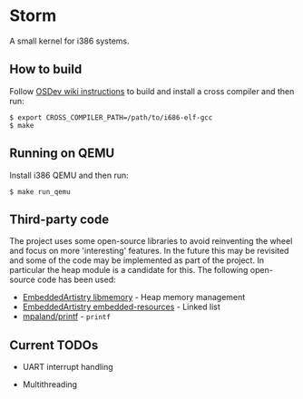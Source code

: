 # Storm
A small kernel for i386 systems.

## How to build
Follow [OSDev wiki instructions](https://wiki.osdev.org/GCC_Cross-Compiler#The_Build) to build and install a cross compiler and then run:

```
$ export CROSS_COMPILER_PATH=/path/to/i686-elf-gcc
$ make
```

## Running on QEMU
Install i386 QEMU and then run:

```
$ make run_qemu
```

## Third-party code
The project uses some open-source libraries to avoid reinventing the wheel and focus on more 'interesting' features. In the future this may be revisited and some of the code may be implemented as part of the project. In particular the heap module is a candidate for this. The following open-source code has been used:

- [EmbeddedArtistry libmemory](https://github.com/embeddedartistry/libmemory) - Heap memory management
- [EmbeddedArtistry embedded-resources](https://github.com/embeddedartistry/embedded-resources) - Linked list
- [mpaland/printf](https://github.com/mpaland/printf) - `printf`

## Current TODOs

* UART interrupt handling

* Multithreading
